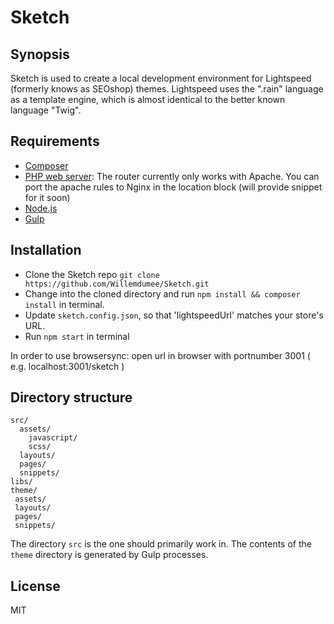 Sketch
===

Synopsis
---

Sketch is used to create a local development environment for Lightspeed (formerly knows as SEOshop) themes.
Lightspeed uses the ".rain" language as a template engine, which is almost identical to the better known language "Twig".


Requirements
---

- [Composer](https://getcomposer.org/)
- [PHP web server](http://php.net/manual/en/features.commandline.webserver.php): The router currently only works with Apache. You can port the apache rules to Nginx in the location block (will provide snippet for it soon)
- [Node.js](https://nodejs.org/en/)
- [Gulp](http://gulpjs.com/)


Installation
---

- Clone the Sketch repo `git clone https://github.com/Willemdumee/Sketch.git`
- Change into the cloned directory and run `npm install && composer install` in terminal.
- Update `sketch.config.json`, so that 'lightspeedUrl' matches your store's URL.
- Run `npm start` in terminal

In order to use browsersync: open url in browser with portnumber 3001 ( e.g. localhost:3001/sketch )


Directory structure
---

```
src/
  assets/
    javascript/
    scss/
  layouts/
  pages/
  snippets/
libs/
theme/
 assets/
 layouts/
 pages/
 snippets/
```

The directory `src` is the one should primarily work in. The contents of the `theme` directory is generated by Gulp processes.

License
---

MIT




